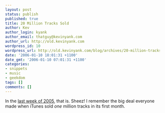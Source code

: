 ```yaml
---
layout: post
status: publish
published: true
title: 20 Million Tracks Sold
author: Kev
author_login: kyank
author_email: thatguy@kevinyank.com
author_url: http://old.kevinyank.com
wordpress_id: 10
wordpress_url: http://old.kevinyank.com/blog/archives/20-million-tracks-sold/
date: '2006-01-10 18:01:31 +1100'
date_gmt: '2006-01-10 07:01:31 +1100'
categories:
- snippets
- music
- geekdom
tags: []
comments: []
---
```

<p>In the <a href="http://news.bbc.co.uk/1/hi/entertainment/4595108.stm">last week of 2005</a>, that is. Sheez! I remember the big deal everyone made when iTunes sold <em>one</em> million tracks in its first month.</p>
